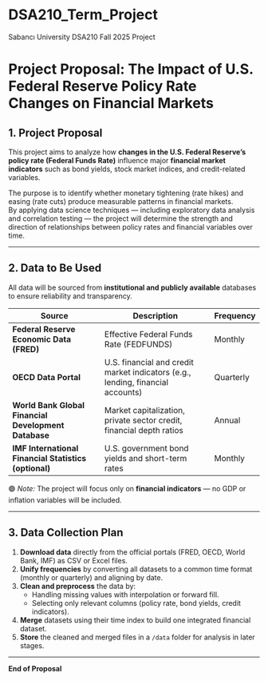 # DSA210_Term_Project
Sabancı University DSA210 Fall 2025 Project
# Project Proposal: The Impact of U.S. Federal Reserve Policy Rate Changes on Financial Markets

## 1. Project Proposal
This project aims to analyze how **changes in the U.S. Federal Reserve’s policy rate (Federal Funds Rate)** influence major **financial market indicators** such as bond yields, stock market indices, and credit-related variables.  

The purpose is to identify whether monetary tightening (rate hikes) and easing (rate cuts) produce measurable patterns in financial markets.  
By applying data science techniques — including exploratory data analysis and correlation testing — the project will determine the strength and direction of relationships between policy rates and financial variables over time.

---

## 2. Data to Be Used
All data will be sourced from **institutional and publicly available** databases to ensure reliability and transparency.

| Source | Description | Frequency |
|--------|--------------|------------|
| **Federal Reserve Economic Data (FRED)** | Effective Federal Funds Rate (FEDFUNDS) | Monthly |
| **OECD Data Portal** | U.S. financial and credit market indicators (e.g., lending, financial accounts) | Quarterly |
| **World Bank Global Financial Development Database** | Market capitalization, private sector credit, financial depth ratios | Annual |
| **IMF International Financial Statistics (optional)** | U.S. government bond yields and short-term rates | Monthly |

🟣 *Note:* The project will focus only on **financial indicators** — no GDP or inflation variables will be included.

---

## 3. Data Collection Plan
1. **Download data** directly from the official portals (FRED, OECD, World Bank, IMF) as CSV or Excel files.  
2. **Unify frequencies** by converting all datasets to a common time format (monthly or quarterly) and aligning by date.  
3. **Clean and preprocess** the data by:  
   - Handling missing values with interpolation or forward fill.  
   - Selecting only relevant columns (policy rate, bond yields, credit indicators).  
4. **Merge** datasets using their time index to build one integrated financial dataset.  
5. **Store** the cleaned and merged files in a `/data` folder for analysis in later stages.

---

**End of Proposal**

